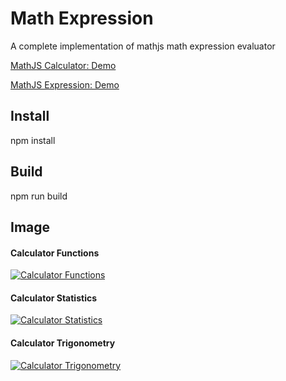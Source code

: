 # Math Expression

A complete implementation of mathjs math expression evaluator

<a href="https://www.dznequeo.net/awsapi/site/calculator/" target="_blank">MathJS Calculator: Demo</a>

<a href="https://www.dznequeo.net/awsapi/site/calculator/expression" target="_blank">MathJS Expression: Demo</a>

## Install
npm install

## Build
npm run build 


## Image

#### Calculator Functions

[![Calculator Functions](https://nequeo-public.s3.ap-southeast-2.amazonaws.com/media/mathjs-calculator-functions.png)](https://www.dznequeo.net/awsapi/site/calculator/)


#### Calculator Statistics

[![Calculator Statistics](https://nequeo-public.s3.ap-southeast-2.amazonaws.com/media/mathjs-calculator-statistics.png)](https://www.dznequeo.net/awsapi/site/calculator/)


#### Calculator Trigonometry

[![Calculator Trigonometry](https://nequeo-public.s3.ap-southeast-2.amazonaws.com/media/mathjs-calculator-trigonometry.png)](https://www.dznequeo.net/awsapi/site/calculator/)
